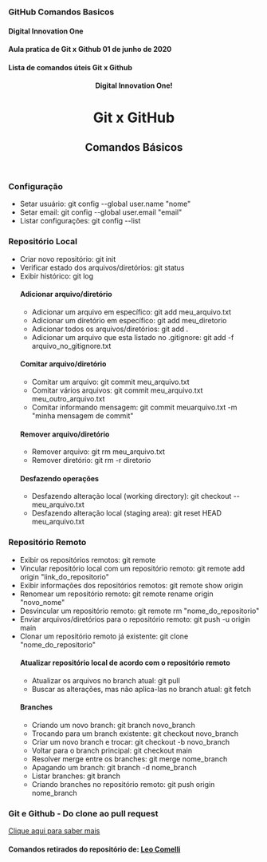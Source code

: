 ### GitHub Comandos Basicos
#### Digital Innovation One
#### Aula pratica de Git x Github 01 de junho de 2020
#### Lista de comandos úteis Git x Github

<header>
    <h4>Digital Innovation One!</h4>
    <h1>Git x GitHub</h1>
    <h2>Comandos Básicos</h2>
</header>

<section>
<h3>Configuração</h3>
<ul>
    <li>Setar usuário: git config --global user.name "nome"</li>
    <li>Setar email: git config --global user.email "email"</li>
    <li>Listar configurações: git config --list</li>
</ul>

<h3>Repositório Local</h3>
<ul>
    <li>Criar novo repositório: git init</li>
    <li>Verificar estado dos arquivos/diretórios: git status</li>
    <li>Exibir histórico: git log</li>

<h4>Adicionar arquivo/diretório</h4>
<ul>
    <li>Adicionar um arquivo em específico: git add meu_arquivo.txt</li>
    <li>Adicionar um diretório em específico: git add meu_diretorio</li>
    <li>Adicionar todos os arquivos/diretórios: git add .</li>
    <li>Adicionar um arquivo que esta listado no .gitignore: git add -f arquivo_no_gitignore.txt</li>
</ul>

<h4>Comitar arquivo/diretório</h4>
<ul>
    <li>Comitar um arquivo: git commit meu_arquivo.txt</li>
    <li>Comitar vários arquivos: git commit meu_arquivo.txt meu_outro_arquivo.txt</li>
    <li>Comitar informando mensagem: git commit meuarquivo.txt -m "minha mensagem de commit"</li>
</ul>

<h4>Remover arquivo/diretório</h4>
<ul>
    <li>Remover arquivo: git rm meu_arquivo.txt</li>
    <li>Remover diretório: git rm -r diretorio</li>
</ul>

<h4>Desfazendo operações</h4>
<ul>
    <li>Desfazendo alteração local (working directory): git checkout -- meu_arquivo.txt</li>
    <li>Desfazendo alteração local (staging area): git reset HEAD meu_arquivo.txt</li>
</ul>
</ul>

<h3>Repositório Remoto</h3>
<ul>
    <li>Exibir os repositórios remotos: git remote</li>
    <li>Vincular repositório local com um repositório remoto: git remote add origin "link_do_repositorio"</li>
    <li>Exibir informações dos repositórios remotos: git remote show origin</li>
    <li>Renomear um repositório remoto: git remote rename origin "novo_nome"</li>
    <li>Desvincular um repositório remoto: git remote rm "nome_do_repositorio"</li>
    <li>Enviar arquivos/diretórios para o repositório remoto: git push -u origin main</li>
    <li>Clonar um repositório remoto já existente: git clone "nome_do_repositorio"</li>

<h4>Atualizar repositório local de acordo com o repositório remoto</h4>
<ul>
    <li>Atualizar os arquivos no branch atual: git pull</li>
    <li>Buscar as alterações, mas não aplica-las no branch atual: git fetch</li>
</ul>
<h4>Branches</h4>
<ul>
    <li>Criando um novo branch: git branch novo_branch</li>
    <li>Trocando para um branch existente: git checkout novo_branch</li>
    <li>Criar um novo branch e trocar: git checkout -b novo_branch</li>
    <li>Voltar para o branch principal: git checkout main</li>
    <li>Resolver merge entre os branches: git merge nome_branch</li>
    <li>Apagando um branch: git branch -d nome_branch</li>
    <li>Listar branches: git branch</li>
    <li>Criando branches no repositório remoto: git push origin nome_branch</li>
</ul>
</ul>

<h3>Git e Github - Do clone ao pull request</h3>
<a href="https://blog.da2k.com.br/2015/02/04/git-e-github-do-clone-ao-pull-request/" target="_blank">Clique aqui
    para saber mais</a>
</section>

<footer>
    <h4>Comandos retirados do repositório de: <a href="https://gist.github.com/leocomelli/2545add34e4fec21ec16" target="_blank">Leo Comelli</a></h4>
</footer>